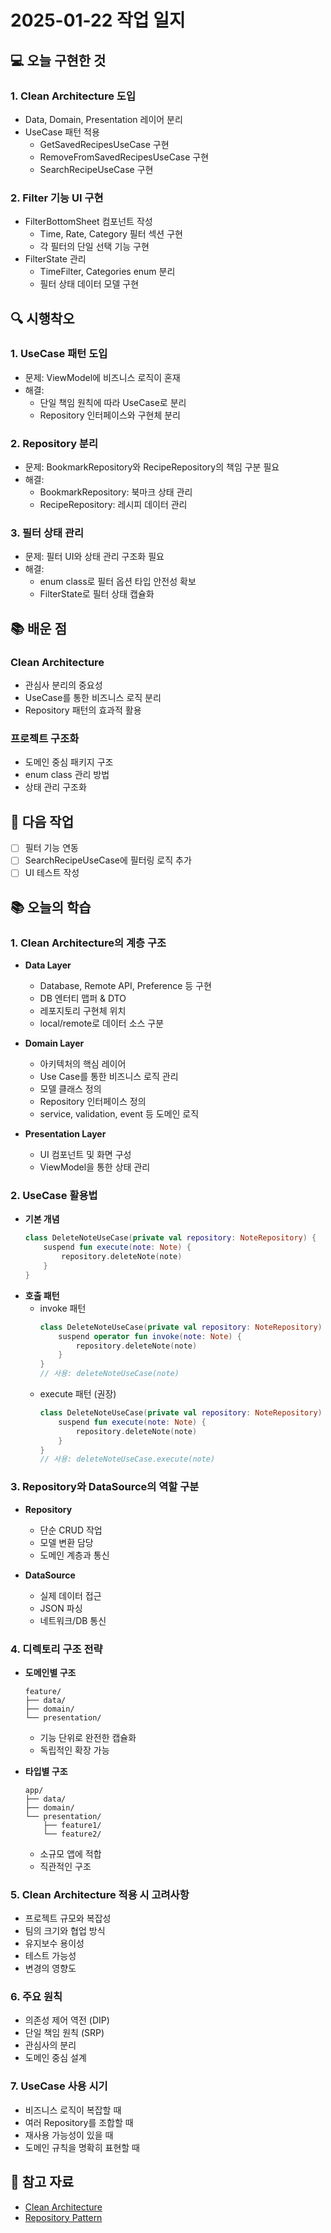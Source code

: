 # 2025-01-22 작업 일지

## 💻 오늘 구현한 것

### 1. Clean Architecture 도입
- Data, Domain, Presentation 레이어 분리
- UseCase 패턴 적용
    - GetSavedRecipesUseCase 구현
    - RemoveFromSavedRecipesUseCase 구현
    - SearchRecipeUseCase 구현

### 2. Filter 기능 UI 구현
- FilterBottomSheet 컴포넌트 작성
    - Time, Rate, Category 필터 섹션 구현
    - 각 필터의 단일 선택 기능 구현
- FilterState 관리
    - TimeFilter, Categories enum 분리
    - 필터 상태 데이터 모델 구현

## 🔍 시행착오

### 1. UseCase 패턴 도입
- 문제: ViewModel에 비즈니스 로직이 혼재
- 해결:
    - 단일 책임 원칙에 따라 UseCase로 분리
    - Repository 인터페이스와 구현체 분리

### 2. Repository 분리
- 문제: BookmarkRepository와 RecipeRepository의 책임 구분 필요
- 해결:
    - BookmarkRepository: 북마크 상태 관리
    - RecipeRepository: 레시피 데이터 관리

### 3. 필터 상태 관리
- 문제: 필터 UI와 상태 관리 구조화 필요
- 해결:
    - enum class로 필터 옵션 타입 안전성 확보
    - FilterState로 필터 상태 캡슐화

## 📚 배운 점

### Clean Architecture
- 관심사 분리의 중요성
- UseCase를 통한 비즈니스 로직 분리
- Repository 패턴의 효과적 활용

### 프로젝트 구조화
- 도메인 중심 패키지 구조
- enum class 관리 방법
- 상태 관리 구조화

## 🎯 다음 작업
- [ ] 필터 기능 연동
- [ ] SearchRecipeUseCase에 필터링 로직 추가
- [ ] UI 테스트 작성

## 📚 오늘의 학습

### 1. Clean Architecture의 계층 구조
- **Data Layer**
    - Database, Remote API, Preference 등 구현
    - DB 엔터티 맵퍼 & DTO
    - 레포지토리 구현체 위치
    - local/remote로 데이터 소스 구분

- **Domain Layer**
    - 아키텍처의 핵심 레이어
    - Use Case를 통한 비즈니스 로직 관리
    - 모델 클래스 정의
    - Repository 인터페이스 정의
    - service, validation, event 등 도메인 로직

- **Presentation Layer**
    - UI 컴포넌트 및 화면 구성
    - ViewModel을 통한 상태 관리

### 2. UseCase 활용법
- **기본 개념**
  ```kotlin
  class DeleteNoteUseCase(private val repository: NoteRepository) {
      suspend fun execute(note: Note) {
          repository.deleteNote(note)
      }
  }
  ```
- **호출 패턴**
    - invoke 패턴
      ```kotlin
      class DeleteNoteUseCase(private val repository: NoteRepository) {
          suspend operator fun invoke(note: Note) {
              repository.deleteNote(note)
          }
      }
      // 사용: deleteNoteUseCase(note)
      ```
    - execute 패턴 (권장)
      ```kotlin
      class DeleteNoteUseCase(private val repository: NoteRepository) {
          suspend fun execute(note: Note) {
              repository.deleteNote(note)
          }
      }
      // 사용: deleteNoteUseCase.execute(note)
      ```

### 3. Repository와 DataSource의 역할 구분
- **Repository**
    - 단순 CRUD 작업
    - 모델 변환 담당
    - 도메인 계층과 통신

- **DataSource**
    - 실제 데이터 접근
    - JSON 파싱
    - 네트워크/DB 통신

### 4. 디렉토리 구조 전략
- **도메인별 구조**
  ```
  feature/
  ├── data/
  ├── domain/
  └── presentation/
  ```
    - 기능 단위로 완전한 캡슐화
    - 독립적인 확장 가능

- **타입별 구조**
  ```
  app/
  ├── data/
  ├── domain/
  └── presentation/
      ├── feature1/
      └── feature2/
  ```
    - 소규모 앱에 적합
    - 직관적인 구조

### 5. Clean Architecture 적용 시 고려사항
- 프로젝트 규모와 복잡성
- 팀의 크기와 협업 방식
- 유지보수 용이성
- 테스트 가능성
- 변경의 영향도

### 6. 주요 원칙
- 의존성 제어 역전 (DIP)
- 단일 책임 원칙 (SRP)
- 관심사의 분리
- 도메인 중심 설계

### 7. UseCase 사용 시기
- 비즈니스 로직이 복잡할 때
- 여러 Repository를 조합할 때
- 재사용 가능성이 있을 때
- 도메인 규칙을 명확히 표현할 때

## 🔗 참고 자료
- [Clean Architecture](https://developer.android.com/topic/architecture)
- [Repository Pattern](https://developer.android.com/topic/architecture/data-layer)